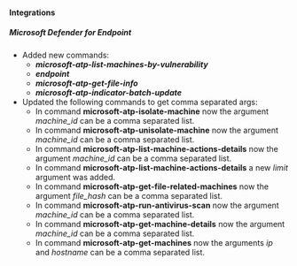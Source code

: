 
#### Integrations
##### Microsoft Defender for Endpoint
- Added new commands:
    - ***microsoft-atp-list-machines-by-vulnerability***
    - ***endpoint***
    - ***microsoft-atp-get-file-info***
    - ***microsoft-atp-indicator-batch-update***
- Updated the following commands to get comma separated args:
  - In command **microsoft-atp-isolate-machine** now the argument *machine_id* can be a comma separated list.
  - In command **microsoft-atp-unisolate-machine** now the argument *machine_id* can be a comma separated list.
  - In command **microsoft-atp-list-machine-actions-details** now the argument *machine_id* can be a comma separated list.
  - In command **microsoft-atp-list-machine-actions-details** a new *limit* argument was added.
  - In command **microsoft-atp-get-file-related-machines** now the argument *file_hash* can be a comma separated list.
  - In command **microsoft-atp-run-antivirus-scan** now the argument *machine_id* can be a comma separated list.
  - In command **microsoft-atp-get-machine-details** now the argument *machine_id* can be a comma separated list.
  - In command **microsoft-atp-get-machines** now the arguments *ip* and *hostname* can be a comma separated list.
